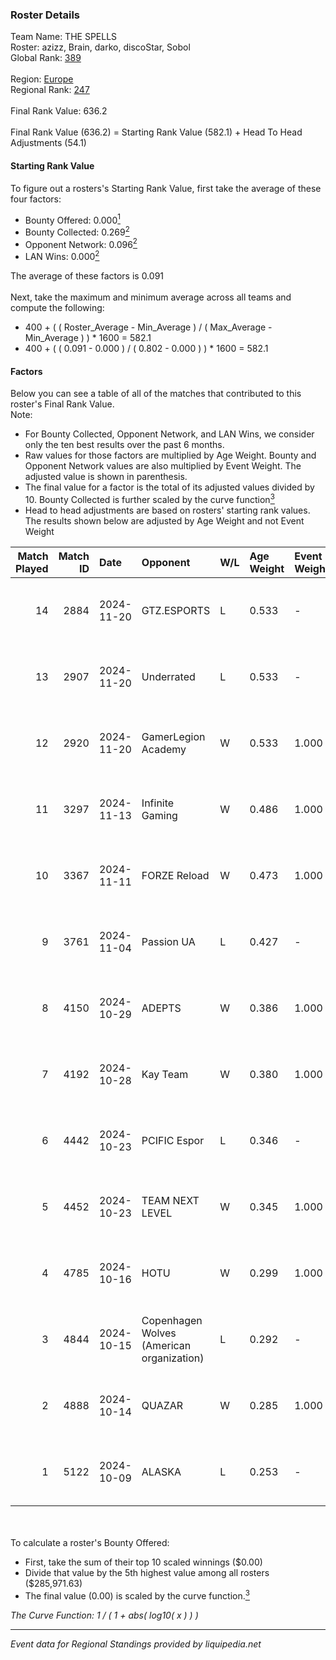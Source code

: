 ### Roster Details<br />
Team Name: THE SPELLS<br />
Roster: azizz, Brain, darko, discoStar, Sobol<br />
Global Rank: [389](../../standings_global_2025_02_28.md)<br />
<br />
Region: [Europe]( ../../standings_europe_2025_02_28.md)<br />
Regional Rank: [247]( ../../standings_europe_2025_02_28.md)<br />
<br />
Final Rank Value:  636.2<br />
<br />
Final Rank Value (636.2) = Starting Rank Value (582.1) + Head To Head Adjustments (54.1)<br />

#### Starting Rank Value<br />
To figure out a rosters's Starting Rank Value, first take the average of these four factors:<br />
- Bounty Offered: 0.000[<sup>1</sup>](#table2)
- Bounty Collected: 0.269[<sup>2</sup>](#table1)
- Opponent Network: 0.096[<sup>2</sup>](#table1)
- LAN Wins: 0.000[<sup>2</sup>](#table1)

The average of these factors is 0.091<br />
<br />
Next, take the maximum and minimum average across all teams and compute the following:<br />
- 400 + ( ( Roster_Average - Min_Average ) / ( Max_Average - Min_Average ) ) * 1600 = 582.1
- 400 + ( ( 0.091 - 0.000 ) / ( 0.802 - 0.000 ) ) * 1600 = 582.1


#### Factors<br />
Below you can see a table of all of the matches that contributed to this roster's Final Rank Value.<br />
Note:<br />

- For Bounty Collected, Opponent Network, and LAN Wins, we consider only the ten best results over the past 6 months.
- Raw values for those factors are multiplied by Age Weight. Bounty and Opponent Network values are also multiplied by Event Weight. The adjusted value is shown in parenthesis.
- The final value for a factor is the total of its adjusted values divided by 10. Bounty Collected is further scaled by the curve function[<sup>3</sup>](#curveFunction)
- Head to head adjustments are based on rosters' starting rank values. The results shown below are adjusted by Age Weight and not Event Weight
<span id="table1"></span><br />


| Match Played | Match ID | Date       | Opponent                                  | W/L | Age Weight | Event Weight | Bounty Collected | Opponent Network | LAN Wins  | H2H Adj. | Roster                                |
| -: | -: | :- | :- | :- | :- | :- | :- | :- | :- | -: | :- |
|           14 |     2884 | 2024-11-20 | GTZ.ESPORTS                               | L   | 0.533      | -            | -                | -                | -         |    -0.29 | azizz, Brain, darko, discoStar, Sobol |
|           13 |     2907 | 2024-11-20 | Underrated                                | L   | 0.533      | -            | -                | -                | -         |    -7.06 | azizz, Brain, darko, discoStar, Sobol |
|           12 |     2920 | 2024-11-20 | GamerLegion Academy                       | W   | 0.533      | 1.000        | 0.000 (0.000)    | 0.242 (0.129)    | 0 (0.000) |     8.12 | azizz, Brain, darko, discoStar, Sobol |
|           11 |     3297 | 2024-11-13 | Infinite Gaming                           | W   | 0.486      | 1.000        | 0.000 (0.000)    | 0.064 (0.031)    | 0 (0.000) |     6.15 | azizz, Brain, darko, discoStar, Sobol |
|           10 |     3367 | 2024-11-11 | FORZE Reload                              | W   | 0.473      | 1.000        | 0.031 (0.015)    | 0.602 (0.285)    | 0 (0.000) |    13.42 | azizz, Brain, darko, discoStar, Sobol |
|            9 |     3761 | 2024-11-04 | Passion UA                                | L   | 0.427      | -            | -                | -                | -         |    -0.68 | azizz, Brain, darko, discoStar, Sobol |
|            8 |     4150 | 2024-10-29 | ADEPTS                                    | W   | 0.386      | 1.000        | 0.000 (0.000)    | 0.316 (0.122)    | 0 (0.000) |     8.94 | azizz, Brain, darko, discoStar, Sobol |
|            7 |     4192 | 2024-10-28 | Kay Team                                  | W   | 0.380      | 1.000        | 0.000 (0.000)    | 0.054 (0.021)    | 0 (0.000) |     4.95 | azizz, Brain, darko, discoStar, Sobol |
|            6 |     4442 | 2024-10-23 | PCIFIC Espor                              | L   | 0.346      | -            | -                | -                | -         |    -2.25 | azizz, Brain, darko, discoStar, Sobol |
|            5 |     4452 | 2024-10-23 | TEAM NEXT LEVEL                           | W   | 0.345      | 1.000        | 0.004 (0.001)    | 0.298 (0.103)    | 0 (0.000) |     8.31 | azizz, Brain, darko, discoStar, Sobol |
|            4 |     4785 | 2024-10-16 | HOTU                                      | W   | 0.299      | 1.000        | 0.004 (0.001)    | 0.637 (0.190)    | 0 (0.000) |     7.91 | azizz, Brain, darko, discoStar, Sobol |
|            3 |     4844 | 2024-10-15 | Copenhagen Wolves (American organization) | L   | 0.292      | -            | -                | -                | -         |    -0.37 | azizz, Brain, darko, discoStar, Sobol |
|            2 |     4888 | 2024-10-14 | QUAZAR                                    | W   | 0.285      | 1.000        | 0.006 (0.002)    | 0.280 (0.080)    | 0 (0.000) |     7.07 | azizz, Brain, darko, discoStar, Sobol |
|            1 |     5122 | 2024-10-09 | ALASKA                                    | L   | 0.253      | -            | -                | -                | -         |    -0.09 | azizz, Brain, darko, discoStar, Sobol |

<br />
<span id="table2"></span><br />
To calculate a roster's Bounty Offered:<br />

- First, take the sum of their top 10 scaled winnings ($0.00)
- Divide that value by the 5th highest value among all rosters ($285,971.63)
- The final value (0.00) is scaled by the curve function.[<sup>3</sup>](#curveFunction)

<span id="curveFunction"></span>_The Curve Function: 1 / ( 1 + abs( log10( x ) ) )_<br />

---
_Event data for Regional Standings provided by liquipedia.net_<br />
